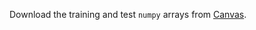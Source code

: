 Download the training and test ```numpy``` arrays from [Canvas](https://ufl.instructure.com/courses/459156/files/folder/Project%203/Dataset%2%3A%20Flower%20Species%20Classification).
